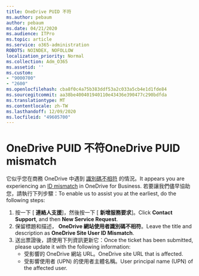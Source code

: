 ```yaml
---
title: OneDrive PUID 不符
ms.author: pebaum
author: pebaum
ms.date: 04/21/2020
ms.audience: ITPro
ms.topic: article
ms.service: o365-administration
ROBOTS: NOINDEX, NOFOLLOW
localization_priority: Normal
ms.collection: Adm_O365
ms.assetid: ''
ms.custom:
- "9000700"
- "2600"
ms.openlocfilehash: cba8f0c4a75b383ddf53a2c033a5cb4e1d1fde84
ms.sourcegitcommit: aa38be400401940110e43436e390477c290bdfda
ms.translationtype: MT
ms.contentlocale: zh-TW
ms.lasthandoff: 12/09/2020
ms.locfileid: "49605700"
---
```

# <a name="onedrive-puid-mismatch"></a><span data-ttu-id="c1cc0-102">OneDrive PUID 不符</span><span class="sxs-lookup"><span data-stu-id="c1cc0-102">OneDrive PUID mismatch</span></span>

<span data-ttu-id="c1cc0-103">它似乎您在商務 OneDrive 中遇到 [識別碼不相符](https://docs.microsoft.com/sharepoint/troubleshoot/administration/access-denied-or-need-permission-error-sharepoint-online-or-onedrive-for-business#when-accessing-a-onedrive-site) 的情況。</span><span class="sxs-lookup"><span data-stu-id="c1cc0-103">It appears you are experiencing an [ID mismatch](https://docs.microsoft.com/sharepoint/troubleshoot/administration/access-denied-or-need-permission-error-sharepoint-online-or-onedrive-for-business#when-accessing-a-onedrive-site) in OneDrive for Business.</span></span> <span data-ttu-id="c1cc0-104">若要讓我們儘早協助您，請執行下列步驟：</span><span class="sxs-lookup"><span data-stu-id="c1cc0-104">To enable us to assist you at the earliest, do the following steps:</span></span>

1. <span data-ttu-id="c1cc0-105">按一下 [  **連絡人支援**]，然後按一下 [  **新增服務要求**]。</span><span class="sxs-lookup"><span data-stu-id="c1cc0-105">Click  **Contact Support**, and then  **New Service Request**.</span></span>
2. <span data-ttu-id="c1cc0-106">保留標題和描述，  **OneDrive 網站使用者識別碼不相符**。</span><span class="sxs-lookup"><span data-stu-id="c1cc0-106">Leave the title and description as  **OneDrive Site User ID Mismatch**.</span></span>
3. <span data-ttu-id="c1cc0-107">送出票證後，請使用下列資訊更新它：</span><span class="sxs-lookup"><span data-stu-id="c1cc0-107">Once the ticket has been submitted, please update it with the following information:</span></span>
    - <span data-ttu-id="c1cc0-108">受影響的 OneDrive 網站 URL。</span><span class="sxs-lookup"><span data-stu-id="c1cc0-108">OneDrive site URL that is affected.</span></span>
    - <span data-ttu-id="c1cc0-109">受影響使用者 (UPN) 的使用者主體名稱。</span><span class="sxs-lookup"><span data-stu-id="c1cc0-109">User principal name (UPN) of the affected user.</span></span>
